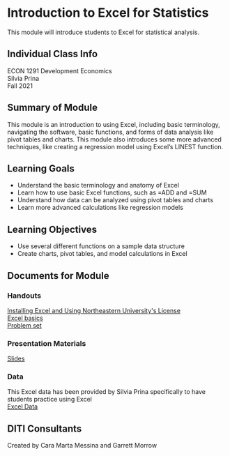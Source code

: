 # Introduction to Excel for Statistics
This module will introduce students to Excel for statistical analysis.

## Individual Class Info
ECON 1291 Development Economics
<br>
Silvia Prina
<br>
Fall 2021
<br>


## Summary of Module
This module is an introduction to using Excel, including basic terminology, navigating the software, basic functions, and forms of data analysis like pivot tables and charts. This module also introduces some more advanced techniques, like creating a regression model using Excel’s LINEST function.

## Learning Goals
- Understand the basic terminology and anatomy of Excel
- Learn how to use basic Excel functions, such as =ADD and =SUM
- Understand how data can be analyzed using pivot tables and charts
- Learn more advanced calculations like regression models

## Learning Objectives
- Use several different functions on a sample data structure
- Create charts, pivot tables, and model calculations in Excel

## Documents for Module

### Handouts

[Installing Excel and Using Northeastern University's License](https://github.com/NULabNortheastern/digitalassignmentshowcase/blob/master/intro_excel/development_economics-fall2020-prina/handout-install_excel.pdf)
<br/>
[Excel basics](https://github.com/NULabNortheastern/digitalassignmentshowcase/blob/master/intro_excel/development_economics-fall2021-prina/handout.pdf)
<br/>
[Problem set](https://github.com/NULabNortheastern/digitalassignmentshowcase/blob/master/intro_excel/development_economics-fall2021-prina/ECON1291_2020-excel_training.pdf)

### Presentation Materials

[Slides](https://github.com/NULabNortheastern/digitalassignmentshowcase/blob/master/intro_excel/development_economics-fall2021-prina/prina-fall2021-slides.pdf)

### Data
This Excel data has been provided by Silvia Prina specifically to have students practice using Excel
<br/>
[Excel Data](https://github.com/NULabNortheastern/digitalassignmentshowcase/blob/master/intro_excel/development_economics-fall2021-prina/ECON1291exceltutoring.xlsx)

## DITI Consultants
Created by Cara Marta Messina and Garrett Morrow